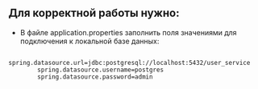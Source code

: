 ## Для корректной работы нужно:
- В файле application.properties заполнить поля значениями для подключения к локальной базе данных:
```
        spring.datasource.url=jdbc:postgresql://localhost:5432/user_service
        spring.datasource.username=postgres
        spring.datasource.password=admin
```

